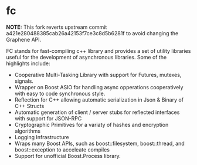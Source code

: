 fc
==

**NOTE:** This fork reverts upstream commit a421e280488385cab26a42153f7ce3c8d5b6281f to avoid changing the Graphene API.

FC stands for fast-compiling c++ library and provides a set of utility libraries useful
for the development of asynchronous libraries.  Some of the highlights include:

* Cooperative Multi-Tasking Library with support for Futures, mutexes, signals.
* Wrapper on Boost ASIO for handling async opperations cooperatively with easy to code synchronous style.
* Reflection for C++ allowing automatic serialization in Json & Binary of C++ Structs 
* Automatic generation of client / server stubs for reflected interfaces with support for JSON-RPC
* Cryptographic Primitives for a variaty of hashes and encryption algorithms
* Logging Infrastructure 
* Wraps many Boost APIs, such as boost::filesystem, boost::thread, and boost::exception to acceleate compiles
* Support for unofficial Boost.Process library.

